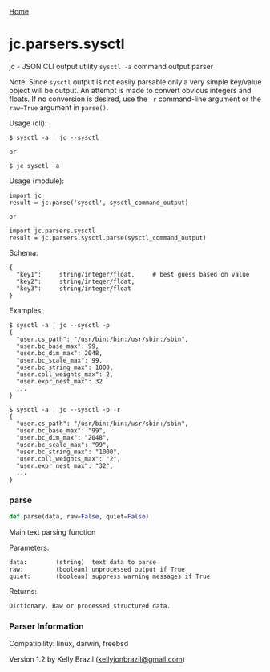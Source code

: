 [Home](https://kellyjonbrazil.github.io/jc/)
<a id="jc.parsers.sysctl"></a>

# jc.parsers.sysctl

jc - JSON CLI output utility `sysctl -a` command output parser

Note: Since `sysctl` output is not easily parsable only a very simple
      key/value object will be output. An attempt is made to convert obvious
      integers and floats. If no conversion is desired, use the `-r`
      command-line argument or the `raw=True` argument in `parse()`.

Usage (cli):

    $ sysctl -a | jc --sysctl

    or

    $ jc sysctl -a

Usage (module):

    import jc
    result = jc.parse('sysctl', sysctl_command_output)

    or

    import jc.parsers.sysctl
    result = jc.parsers.sysctl.parse(sysctl_command_output)

Schema:

    {
      "key1":     string/integer/float,     # best guess based on value
      "key2":     string/integer/float,
      "key3":     string/integer/float
    }

Examples:

    $ sysctl -a | jc --sysctl -p
    {
      "user.cs_path": "/usr/bin:/bin:/usr/sbin:/sbin",
      "user.bc_base_max": 99,
      "user.bc_dim_max": 2048,
      "user.bc_scale_max": 99,
      "user.bc_string_max": 1000,
      "user.coll_weights_max": 2,
      "user.expr_nest_max": 32
      ...
    }

    $ sysctl -a | jc --sysctl -p -r
    {
      "user.cs_path": "/usr/bin:/bin:/usr/sbin:/sbin",
      "user.bc_base_max": "99",
      "user.bc_dim_max": "2048",
      "user.bc_scale_max": "99",
      "user.bc_string_max": "1000",
      "user.coll_weights_max": "2",
      "user.expr_nest_max": "32",
      ...
    }

<a id="jc.parsers.sysctl.parse"></a>

### parse

```python
def parse(data, raw=False, quiet=False)
```

Main text parsing function

Parameters:

    data:        (string)  text data to parse
    raw:         (boolean) unprocessed output if True
    quiet:       (boolean) suppress warning messages if True

Returns:

    Dictionary. Raw or processed structured data.

### Parser Information
Compatibility:  linux, darwin, freebsd

Version 1.2 by Kelly Brazil (kellyjonbrazil@gmail.com)
